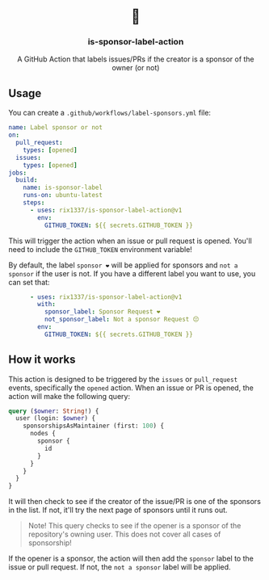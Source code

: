 <h1 align="center">💖</h1>
<h3 align="center">is-sponsor-label-action</h3>
<p align="center">A GitHub Action that labels issues/PRs if the creator is a sponsor of the owner (or not)</p>

## Usage

You can create a `.github/workflows/label-sponsors.yml` file:

```yaml
name: Label sponsor or not
on:
  pull_request:
    types: [opened]
  issues:
    types: [opened]
jobs:
  build:
    name: is-sponsor-label
    runs-on: ubuntu-latest
    steps:
      - uses: rix1337/is-sponsor-label-action@v1
        env:
          GITHUB_TOKEN: ${{ secrets.GITHUB_TOKEN }}
```

This will trigger the action when an issue or pull request is opened. You'll need to include the `GITHUB_TOKEN` environment variable!

By default, the label `sponsor ❤️` will be applied for sponsors and `not a sponsor` if the user is not. If you have a different label you want to use, you can set that:

```yaml
      - uses: rix1337/is-sponsor-label-action@v1
        with:
          sponsor_label: Sponsor Request ❤️
          not_sponsor_label: Not a sponsor Request 😔
        env:
          GITHUB_TOKEN: ${{ secrets.GITHUB_TOKEN }}
```

## How it works

This action is designed to be triggered by the `issues` or `pull_request` events, specifically the `opened` action. When an issue or PR is opened, the action will make the following query:

```graphql
query ($owner: String!) { 
  user (login: $owner) {
    sponsorshipsAsMaintainer (first: 100) {
      nodes {
        sponsor {
          id
        }
      }
    }
  }
}
```

It will then check to see if the creator of the issue/PR is one of the sponsors in the list. If not, it'll try the next page of sponsors until it runs out.

> Note! This query checks to see if the opener is a sponsor of the repository's owning user. This does not cover all cases of sponsorship!

If the opener is a sponsor, the action will then add the `sponsor` label to the issue or pull request. If not, the `not a sponsor` label will be applied.
